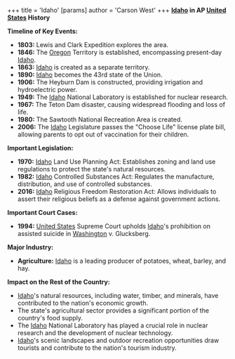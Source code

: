 +++
 title = 'Idaho'
[params]
	author = 'Carson West'
+++
**[Idaho](./../idaho/) in AP [United States](./../united-states/) History**

**Timeline of Key Events:**

* **1803:** Lewis and Clark Expedition explores the area.
* **1846:** The [Oregon](./../oregon/) Territory is established, encompassing present-day [Idaho](./../idaho/).
* **1863:** [Idaho](./../idaho/) is created as a separate territory.
* **1890:** [Idaho](./../idaho/) becomes the 43rd state of the Union.
* **1906:** The Heyburn Dam is constructed, providing irrigation and hydroelectric power.
* **1949:** The [Idaho](./../idaho/) National Laboratory is established for nuclear research.
* **1967:** The Teton Dam disaster, causing widespread flooding and loss of life.
* **1980:** The Sawtooth National Recreation Area is created.
* **2006:** The [Idaho](./../idaho/) Legislature passes the "Choose Life" license plate bill, allowing parents to opt out of vaccination for their children.

**Important Legislation:**

* **1970:** [Idaho](./../idaho/) Land Use Planning Act: Establishes zoning and land use regulations to protect the state's natural resources.
* **1982:** [Idaho](./../idaho/) Controlled Substances Act: Regulates the manufacture, distribution, and use of controlled substances.
* **2016:** [Idaho](./../idaho/) Religious Freedom Restoration Act: Allows individuals to assert their religious beliefs as a defense against government actions.

**Important Court Cases:**

* **1994:** [United States](./../united-states/) Supreme Court upholds [Idaho](./../idaho/)'s prohibition on assisted suicide in [Washington](./../washington/) v. Glucksberg.

**Major Industry:**

* **Agriculture:** [Idaho](./../idaho/) is a leading producer of potatoes, wheat, barley, and hay.

**Impact on the Rest of the Country:**

* [Idaho](./../idaho/)'s natural resources, including water, timber, and minerals, have contributed to the nation's economic growth.
* The state's agricultural sector provides a significant portion of the country's food supply.
* The [Idaho](./../idaho/) National Laboratory has played a crucial role in nuclear research and the development of nuclear technology.
* [Idaho](./../idaho/)'s scenic landscapes and outdoor recreation opportunities draw tourists and contribute to the nation's tourism industry.